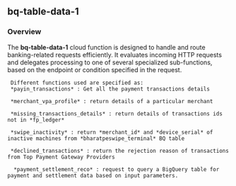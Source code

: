## bq-table-data-1

### Overview
The **bq-table-data-1** cloud function is designed to handle and route banking-related requests efficiently. It evaluates incoming HTTP requests and delegates processing to one of several specialized sub-functions, based on the endpoint or condition specified in the request.
     
     Different functions used are specified as:
     *payin_transactions* : Get all the payment transactions details
     
     *merchant_vpa_profile* : return details of a particular merchant

     *missing_transactions_details* : return details of transactions ids not in *fp_ledger*

     *swipe_inactivity* : return *merchant_id* and *device_serial* of inactive machines from *bharatpeswipe_terminal* BQ table

     *declined_transactions* : return the rejection reason of transactions from Top Payment Gateway Providers

      *payment_settlement_reco* : request to query a BigQuery table for payment and settlement data based on input parameters.
